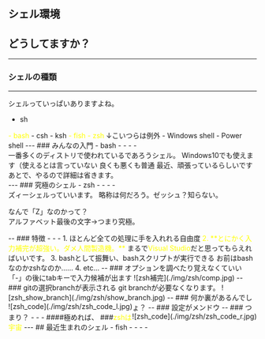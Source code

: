 ## シェル環境  
## どうしてますか？
---
### シェルの種類
- - -
シェルっていっぱいありますよね。
- sh
<font color="yellow">
- bash
</font>
- csh
- ksh
<font color="yellow">
- fish
</font>
<font color="yellow">
- zsh  
</font>
↓こいつらは例外
- Windows shell
- Power shell
---
### みんなの入門 - bash -
- - -
<div style="text-align: left;">
一番多くのディストリで使われているであろうシェル。  
Windows10でも使えます（使えるとは言っていない  
良くも悪くも普通  
最近、頑張っているらしいです  
あとで、やるので詳細は省きます。  
</div>
---
### 究極のシェル - zsh -
- - -
<div style="text-align: left;">
ズィーシェルっていいます。  
略称は何だろう。ゼッシュ？知らない。  

なんで「Z」なのかって？  
アルファベット最後の文字→つまり究極。  
</div>
--
### 特徴
- - -
1. ほとんど全ての処理に手を入れれる自由度
<font color="yellow">
2. **とにかく入力補完が超強い。ダメ人間製造機。**  
</font>
まるで<font color="yellow">Visual Studio</font>だと思ってもらえればいいです。
3. bashとして振舞い、bashスクリプトが実行できる  
お前はbashなのかzshなのか……
4. etc...
--
### オプションを調べたり覚えなくていい
「-」の後にtabキーで入力候補が出ます
![zsh補完](./img/zsh/comp.jpg)
--
### gitの選択branchが表示される
git branchが必要なくなります。
![zsh_show_branch](./img/zsh/show_branch.jpg)
--
### 何か裏があるんでしょ？
--
### 設定がメンドウ
<div style="float:left;">![zsh_code](./img/zsh/zsh_code_l.jpg)</div>
<div style="float:right;">![zsh_code](./img/zsh/zsh_code_r.jpg)</div>
--
### つまり？
- - -
####極めれば、
###<font style="color: yellow">zshは宇宙</font>  
---
## 最近生まれのシェル - fish -
- - -



